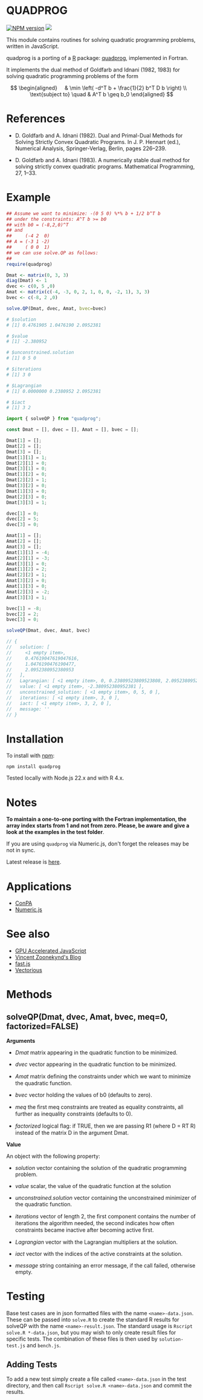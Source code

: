 QUADPROG
========
[![NPM version](https://badge.fury.io/js/quadprog.svg)](http://badge.fury.io/js/quadprog)
![](https://github.com/albertosantini/quadprog/workflows/CI/badge.svg)

This module contains routines for solving quadratic programming problems,
written in JavaScript.

quadprog is a porting of a [R](http://www.r-project.org) package:
[quadprog](http://cran.r-project.org/web/packages/quadprog/), implemented in
Fortran.

It implements the dual method of Goldfarb and Idnani (1982, 1983) for solving
quadratic programming problems of the form

$$
\begin{aligned}
    & \min \left( -d^T b + \frac{1}{2} b^T D b \right) \\
    \text{subject to} \quad & A^T b \geq b_0
\end{aligned}
$$

References
==========

- D. Goldfarb and A. Idnani (1982). Dual and Primal-Dual Methods for Solving
Strictly Convex Quadratic Programs. In J. P. Hennart (ed.), Numerical Analysis,
Springer-Verlag, Berlin, pages 226–239.

- D. Goldfarb and A. Idnani (1983). A numerically stable dual method for solving
strictly convex quadratic programs. Mathematical Programming, 27, 1–33.

Example
========

```r
## Assume we want to minimize: -(0 5 0) %*% b + 1/2 b^T b
## under the constraints: A^T b >= b0
## with b0 = (-8,2,0)^T
## and
##     (-4 2  0)
## A = (-3 1 -2)
##     ( 0 0  1)
## we can use solve.QP as follows:
##
require(quadprog)

Dmat <- matrix(0, 3, 3)
diag(Dmat) <- 1
dvec <- c(0, 5 ,0)
Amat <- matrix(c(-4, -3, 0, 2, 1, 0, 0, -2, 1), 3, 3)
bvec <- c(-8, 2 ,0)

solve.QP(Dmat, dvec, Amat, bvec=bvec)

# $solution
# [1] 0.4761905 1.0476190 2.0952381

# $value
# [1] -2.380952

# $unconstrained.solution
# [1] 0 5 0

# $iterations
# [1] 3 0

# $Lagrangian
# [1] 0.0000000 0.2380952 2.0952381

# $iact
# [1] 3 2
```

```javascript
import { solveQP } from "quadprog";

const Dmat = [], dvec = [], Amat = [], bvec = [];

Dmat[1] = [];
Dmat[2] = [];
Dmat[3] = [];
Dmat[1][1] = 1;
Dmat[2][1] = 0;
Dmat[3][1] = 0;
Dmat[1][2] = 0;
Dmat[2][2] = 1;
Dmat[3][2] = 0;
Dmat[1][3] = 0;
Dmat[2][3] = 0;
Dmat[3][3] = 1;

dvec[1] = 0;
dvec[2] = 5;
dvec[3] = 0;

Amat[1] = [];
Amat[2] = [];
Amat[3] = [];
Amat[1][1] = -4;
Amat[2][1] = -3;
Amat[3][1] = 0;
Amat[1][2] = 2;
Amat[2][2] = 1;
Amat[3][2] = 0;
Amat[1][3] = 0;
Amat[2][3] = -2;
Amat[3][3] = 1;

bvec[1] = -8;
bvec[2] = 2;
bvec[3] = 0;

solveQP(Dmat, dvec, Amat, bvec)

// {
//   solution: [
//     <1 empty item>,
//     0.47619047619047616,
//     1.0476190476190477,
//     2.0952380952380953
//   ],
//   Lagrangian: [ <1 empty item>, 0, 0.23809523809523808, 2.0952380952380953 ],
//   value: [ <1 empty item>, -2.380952380952381 ],
//   unconstrained_solution: [ <1 empty item>, 0, 5, 0 ],
//   iterations: [ <1 empty item>, 3, 0 ],
//   iact: [ <1 empty item>, 3, 2, 0 ],
//   message: ''
// }
```

Installation
============

To install with [npm](http://github.com/isaacs/npm):

    npm install quadprog

Tested locally with Node.js 22.x and with R 4.x.

Notes
=====

**To maintain a one-to-one porting with the Fortran implementation, the array
index starts from 1 and not from zero. Please, be aware and give a look at the
examples in the test folder**.

If you are using `quadprog` via Numeric.js, don't forget the releases may
be not in sync.

Latest release is [here](https://github.com/albertosantini/quadprog).

Applications
============

- [ConPA](https://github.com/albertosantini/node-conpa)
- [Numeric.js](https://github.com/sloisel/numeric)

See also
========

- [GPU Accelerated JavaScript](https://github.com/gpujs/gpu.js)
- [Vincent Zoonekynd's Blog](http://zoonek.free.fr/blosxom/R/2012-06-01_Optimization.html)
- [fast.js](https://github.com/codemix/fast.js)
- [Vectorious](https://github.com/mateogianolio/vectorious)

Methods
=======

solveQP(Dmat, dvec, Amat, bvec, meq=0, factorized=FALSE)
-------

**Arguments**

- *Dmat* matrix appearing in the quadratic function to be minimized.

- *dvec* vector appearing in the quadratic function to be minimized.

- *Amat* matrix deﬁning the constraints under which we want to minimize the
quadratic function.

- *bvec* vector holding the values of b0 (defaults to zero).

- *meq* the ﬁrst meq constraints are treated as equality constraints, all
further as inequality constraints (defaults to 0).

- *factorized* logical ﬂag: if TRUE, then we are passing R1 (where D = RT R)
instead of the matrix D in the argument Dmat.

**Value**

An object with the following property:

- *solution* vector containing the solution of the quadratic programming
problem.

- *value* scalar, the value of the quadratic function at the solution

- *unconstrained.solution* vector containing the unconstrained minimizer of the
quadratic function.

- *iterations* vector of length 2, the ﬁrst component contains the number of
iterations the algorithm needed, the second indicates how often constraints
became inactive after becoming active ﬁrst.

- *Lagrangian* vector with the Lagrangian multipliers at the solution.

- *iact* vector with the indices of the active constraints at the solution.

- *message* string containing an error message, if the call failed, otherwise empty.

Testing
=======

Base test cases are in json formatted files with the name `<name>-data.json`.
These can be passed into `solve.R` to create the standard R results for solveQP with the name `<name>-result.json`.
The standard usage is `Rscript solve.R *-data.json`, but you may wish to only create result files for specific tests.
The combination of these files is then used by `solution-test.js` and `bench.js`.


Adding Tests
------------

To add a new test simply create a file called `<name>-data.json` in the test directory, and then call `Rscript solve.R <name>-data.json` and commit the results.

